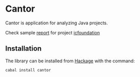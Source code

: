 # Cantor

Cantor is application for analyzing Java projects.

Check sample [report](http://rawgithub.com/klangner/cantor/master/doc/report/index.html) for project
[icfoundation](http://github.com/icplayer/icfoundation)


## Installation
The library can be installed from [Hackage](http://hackage.haskell.org/package/cantor) with the command:

```sh
cabal install cantor
```


